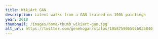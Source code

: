 ```yaml
---
title: WikiArt GAN
description: Latent walks from a GAN trained on 100k paintings
year: 2018
thumbnail: /images/home/thumb_wikiart-gan.jpg
alt_url: https://twitter.com/genekogan/status/1058759055056035840
---
```

